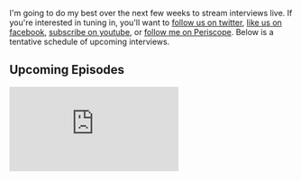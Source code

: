 ---
---

I'm going to do my best over the next few weeks to stream interviews live.  If you're interested in tuning in, you'll want to [follow us on twitter](http://twitter.com/osourcecraft), [like us on facebook](http://facebook.com/opensourcecraft), [subscribe on youtube](https://www.youtube.com/channel/UCa1zuotKU4Weuw_fLRnPv0A), or [follow me on Periscope](https://www.periscope.tv/greggpollack).  Below is a tentative schedule of upcoming interviews.

## Upcoming Episodes

<div class="frame-wrapper">
  <iframe src="https://calendar.google.com/calendar/embed?showTitle=0&amp;showNav=0&amp;showDate=0&amp;showPrint=0&amp;showTabs=0&amp;showCalendars=0&amp;mode=AGENDA&amp;height=300&amp;wkst=1&amp;bgcolor=%23ffffff&amp;src=codepop.com_ssj7j03al0644t9k1lpolc757o%40group.calendar.google.com&amp;color=%232F6309&amp;ctz=America%2FNew_York" style="border-width:0" frameborder="0" scrolling="no"></iframe>
</div>
